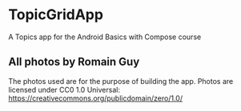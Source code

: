 # TopicGridApp
 A Topics app for the Android Basics with Compose course

## All photos by Romain Guy
 The photos used are for the purpose of building the app.
 Photos are licensed under CC0 1.0 Universal: https://creativecommons.org/publicdomain/zero/1.0/
